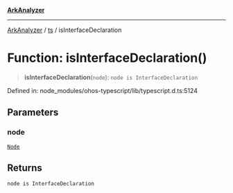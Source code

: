 [**ArkAnalyzer**](../../../../README.md)

***

[ArkAnalyzer](../../../../globals.md) / [ts](../README.md) / isInterfaceDeclaration

# Function: isInterfaceDeclaration()

> **isInterfaceDeclaration**(`node`): `node is InterfaceDeclaration`

Defined in: node\_modules/ohos-typescript/lib/typescript.d.ts:5124

## Parameters

### node

[`Node`](../interfaces/Node.md)

## Returns

`node is InterfaceDeclaration`
